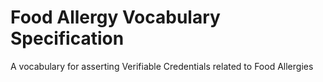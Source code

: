 # Food Allergy Vocabulary Specification
A vocabulary for asserting Verifiable Credentials related to Food Allergies
